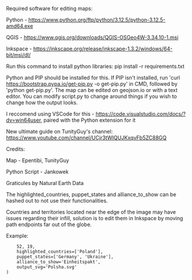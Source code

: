 Required software for editing maps:

Python - https://www.python.org/ftp/python/3.12.5/python-3.12.5-amd64.exe

QGIS - https://www.qgis.org/downloads/QGIS-OSGeo4W-3.34.10-1.msi

Inkspace - https://inkscape.org/release/inkscape-1.3.2/windows/64-bit/msi/dl/

Run this command to install python libraries: pip install -r requirements.txt

Python and PIP should be installed for this. If PIP isn't installed, run 'curl https://bootstrap.pypa.io/get-pip.py -o get-pip.py' in CMD, followed by 'python get-pip.py'. The map can be edited on geojson.io or with a text editor. You can modify script.py to change around things if you wish to change how the output looks.

I reccomend using VSCode for this - https://code.visualstudio.com/docs/?dv=win64user, paired with the Python extension for it

New ultimate guide on TunityGuy's channel: https://www.youtube.com/channel/UCjr3tWIQUJKxqvFb5ZC88GQ

Credits:

Map - Epentibi, TunityGuy

Python Script - Jankowek

Graticules by Natural Earth Data


The highlighted_countries, puppet_states and alliance_to_show can be hashed out to not use their functionalities.

Countries and territories located near the edge of the image may have issues regarding their infill, solution is to edit them in Inkspace by moving path endpoints far out of the globe.

Example:

```create_map(
    52, 19,
    highlighted_countries=['Poland'],
    puppet_states=['Germany', 'Ukraine'], 
    alliance_to_show='Einheitspakt',
    output_svg='Polsha.svg'
)


